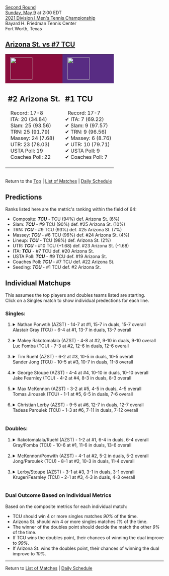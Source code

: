 [Second Round](top)  
[Sunday, May 9](../../schedule/05-09.md) at 2:00 EDT  
[2021 Division I Men's Tennis Championship](../index.md)  
Bayard H. Friedman Tennis Center  
Fort Worth, Texas  
## [Arizona St. vs #7 TCU](https://www.ncaa.com/game/5833414)  

<table><tr style="background-color: #d9d9d9 !important"><td style="background-color: #8A0C3C !important"><img src="https://www.ncaa.com/sites/default/files/images/logos/schools/a/arizona-st.70.png" width="70" height="70" style="padding: 8px;" /></td><td style="background-color: #582C83 !important"><img src="https://www.ncaa.com/sites/default/files/images/logos/schools/t/tcu.70.png" width="70" height="70" style="padding: 8px;" /></td></tr><tr>
<td>  

<h2>#2 Arizona St.</h2>  
&nbsp; Record: 17-8<br>  
&nbsp; ITA: 20 (34.84)<br>  
&nbsp; Slam: 25 (93.56)<br>  
&nbsp; TRN: 25 (91.79)<br>  
&nbsp; Massey: 24 (7.68)<br>  
&nbsp; UTR: 23 (78.03)<br>  
&nbsp; USTA Poll: 19<br>  
&nbsp; Coaches Poll: 22<br>  
<br>  

</td>
<td>  

<h2>#1 TCU</h2>  
&nbsp; Record: 17-7<br>  
&#10004; ITA: 7 (69.22)<br>  
&#10004; Slam: 9 (97.57)<br>  
&#10004; TRN: 9 (96.56)<br>  
&#10004; Massey: 6 (8.76)<br>  
&#10004; UTR: 10 (79.71)<br>  
&#10004; USTA Poll: 9<br>  
&#10004; Coaches Poll: 7<br>  
<br>  

</td>
</tr></table>  


<br>Return to the [Top](top) &#124; [List of Matches](../index.md) &#124; [Daily Schedule](../../schedule/05-09.md)

## Predictions  

Ranks listed here are the metric's ranking within the field of 64:  
- Composite: ***TCU*** - TCU (94%) def. Arizona St. (6%)  
- Slam: ***TCU*** - #9 TCU (90%) def. #25 Arizona St. (10%)  
- TRN: ***TCU*** - #9 TCU (93%) def. #25 Arizona St. (7%)  
- Massey: ***TCU*** - #6 TCU (96%) def. #24 Arizona St. (4%)  
- Lineup: ***TCU*** - TCU (98%) def. Arizona St. (2%)  
- UTR: ***TCU*** - #10 TCU (+1.68) def. #23 Arizona St. (-1.68)  
- ITA: ***TCU*** - #7 TCU def. #20 Arizona St.  
- USTA Poll: ***TCU*** - #9 TCU def. #19 Arizona St.  
- Coaches Poll: ***TCU*** - #7 TCU def. #22 Arizona St.  
- Seeding: ***TCU*** - #1 TCU def. #2 Arizona St.  

## Individual Matchups  
This assumes the top players and doubles teams listed are starting.  
Click on a Singles match to show individual predections for each line.  

### Singles:  

<ol>
<li><details>
<summary markdown="span">Nathan Ponwtih (AZST) - 14-7 at #1, 15-7 in duals, 15-7 overall<br>Alastair Gray (TCU) - 6-4 at #1, 13-7 in duals, 13-7 overall</summary>
<h4>Predictions</h4><ul>
<li>Composite: <b><i>TCU</i></b> - Gray (59%) def. Ponwtih (41%)</li>  
<li>Slam: <b><i>AZST</i></b> - Ponwtih (52%) def. Gray (48%)</li>  
<li>TRN: <b><i>TCU</i></b> - Gray (54%) def. Ponwtih (46%)</li>  
<li>Massey: <b><i>TCU</i></b> - Gray (59%) def. Ponwtih (41%)</li>  
<li>UTR: <b><i>TCU</i></b> - Gray (76%) def. Ponwtih (24%)</li>  
<li>ITA: <b><i>TCU</i></b> - Gray (40.15) def. Ponwtih (8.02)</li>  
</ul>
</details>&nbsp;</li>
<li><details>
<summary markdown="span">Makey Rakotomalala (AZST) - 4-8 at #2, 9-10 in duals, 9-10 overall<br>Luc Fomba (TCU) - 7-3 at #2, 12-6 in duals, 12-6 overall</summary>
<h4>Predictions</h4><ul>
<li>Composite: <b><i>TCU</i></b> - Fomba (96%) def. Rakotomalala (4%)</li>  
<li>Slam: <b><i>TCU</i></b> - Fomba (99%) def. Rakotomalala (1%)</li>  
<li>TRN: <b><i>TCU</i></b> - Fomba (99%) def. Rakotomalala (1%)</li>  
<li>Massey: <b><i>TCU</i></b> - Fomba (86%) def. Rakotomalala (14%)</li>  
<li>UTR: <b><i>TCU</i></b> - Fomba (99%) def. Rakotomalala (1%)</li>  
<li>ITA: <b><i>TCU</i></b> - Fomba (35.12) def. Rakotomalala (0.00)</li>  
</ul>
</details>&nbsp;</li>
<li><details>
<summary markdown="span">Tim Ruehl (AZST) - 6-2 at #3, 10-5 in duals, 10-5 overall<br>Sander Jong (TCU) - 10-5 at #3, 10-7 in duals, 11-8 overall</summary>
<h4>Predictions</h4><ul>
<li>Composite: <b><i>TCU</i></b> - Jong (64%) def. Ruehl (36%)</li>  
<li>Slam: <b><i>TCU</i></b> - Jong (58%) def. Ruehl (42%)</li>  
<li>TRN: <b><i>TCU</i></b> - Jong (70%) def. Ruehl (30%)</li>  
<li>Massey: <b><i>TCU</i></b> - Jong (64%) def. Ruehl (36%)</li>  
<li>UTR: <b><i>TCU</i></b> - Jong (63%) def. Ruehl (37%)</li>  
<li>ITA: <b><i>TCU</i></b> - Jong (11.43) def. Ruehl (2.65)</li>  
</ul>
</details>&nbsp;</li>
<li><details>
<summary markdown="span">George Stoupe (AZST) - 4-4 at #4, 10-10 in duals, 10-10 overall<br>Jake Fearnley (TCU) - 4-2 at #4, 8-3 in duals, 8-3 overall</summary>
<h4>Predictions</h4><ul>
<li>Composite: <b><i>TCU</i></b> - Fearnley (94%) def. Stoupe (6%)</li>  
<li>Slam: <b><i>TCU</i></b> - Fearnley (93%) def. Stoupe (7%)</li>  
<li>TRN: <b><i>TCU</i></b> - Fearnley (96%) def. Stoupe (4%)</li>  
<li>Massey: <b><i>TCU</i></b> - Fearnley (94%) def. Stoupe (6%)</li>  
<li>UTR: <b><i>TCU</i></b> - Fearnley (92%) def. Stoupe (8%)</li>  
<li>ITA: <b><i>TCU</i></b> - Fearnley (5.67) def. Stoupe (1.41)</li>  
</ul>
</details>&nbsp;</li>
<li><details>
<summary markdown="span">Max McKennon (AZST) - 3-2 at #5, 4-5 in duals, 4-5 overall<br>Tomas Jirousek (TCU) - 1-1 at #5, 6-5 in duals, 7-6 overall</summary>
<h4>Predictions</h4><ul>
<li>Composite: <b><i>TCU</i></b> - Jirousek (82%) def. McKennon (18%)</li>  
<li>Slam: <b><i>TCU</i></b> - Jirousek (90%) def. McKennon (10%)</li>  
<li>TRN: <b><i>TCU</i></b> - Jirousek (90%) def. McKennon (10%)</li>  
<li>Massey: <b><i>TCU</i></b> - Jirousek (81%) def. McKennon (19%)</li>  
<li>UTR: <b><i>TCU</i></b> - Jirousek (66%) def. McKennon (34%)</li>  
<li>ITA: <b><i>TCU</i></b> - Jirousek (6.98) def. McKennon (0.00)</li>  
</ul>
</details>&nbsp;</li>
<li><details>
<summary markdown="span">Christian Lerby (AZST) - 9-5 at #6, 12-7 in duals, 12-7 overall<br>Tadeas Paroulek (TCU) - 1-3 at #6, 7-11 in duals, 7-12 overall</summary>
<h4>Predictions</h4><ul>
<li>Composite: <b><i>TCU</i></b> - Paroulek (75%) def. Lerby (25%)</li>  
<li>Slam: <b><i>TCU</i></b> - Paroulek (82%) def. Lerby (18%)</li>  
<li>TRN: <b><i>TCU</i></b> - Paroulek (77%) def. Lerby (23%)</li>  
<li>Massey: <b><i>TCU</i></b> - Paroulek (63%) def. Lerby (37%)</li>  
<li>UTR: <b><i>TCU</i></b> - Paroulek (79%) def. Lerby (21%)</li>  
<li>ITA: <b><i>AZST</i></b> - Lerby (1.82) def. Paroulek (1.35)</li>  
</ul>
</details>&nbsp;</li>
</ol>

### Doubles:  

<ol>
<li><details>
<summary markdown="span">Rakotomalala/Ruehl (AZST) - 1-2 at #1, 6-4 in duals, 6-4 overall<br>Gray/Fomba (TCU) - 10-6 at #1, 11-6 in duals, 13-6 overall</summary>
<br>Sorry, we don't have any metrics for this match
</details>&nbsp;</li>
<li><details>
<summary markdown="span">McKennon/Ponwith (AZST) - 4-1 at #2, 5-2 in duals, 5-2 overall<br>Jong/Paroulek (TCU) - 8-1 at #2, 10-3 in duals, 11-4 overall</summary>
<br>Sorry, we don't have any metrics for this match
</details>&nbsp;</li>
<li><details>
<summary markdown="span">Lerby/Stoupe (AZST) - 3-1 at #3, 3-1 in duals, 3-1 overall<br>Kruger/Fearnley (TCU) - 2-1 at #3, 4-3 in duals, 4-3 overall</summary>
<br>Sorry, we don't have any metrics for this match
</details>&nbsp;</li>
</ol>

### Dual Outcome Based on Individual Metrics  
  
Based on the composite metrics for each individual match:  
- TCU should win 4 or more singles matches *90%* of the time.  
- Arizona St. should win 4 or more singles matches *1%* of the time.  
- The winner of the doubles point should decide the match the other *9%* of the time.  
- If TCU wins the doubles point, their chances of winning the dual improve to *99%*.  
- If Arizona St. wins the doubles point, their chances of winning the dual improve to *10%*.  
  
------

Return to [List of Matches](../index.md) &#124; [Daily Schedule](../../schedule/05-09.md)  
